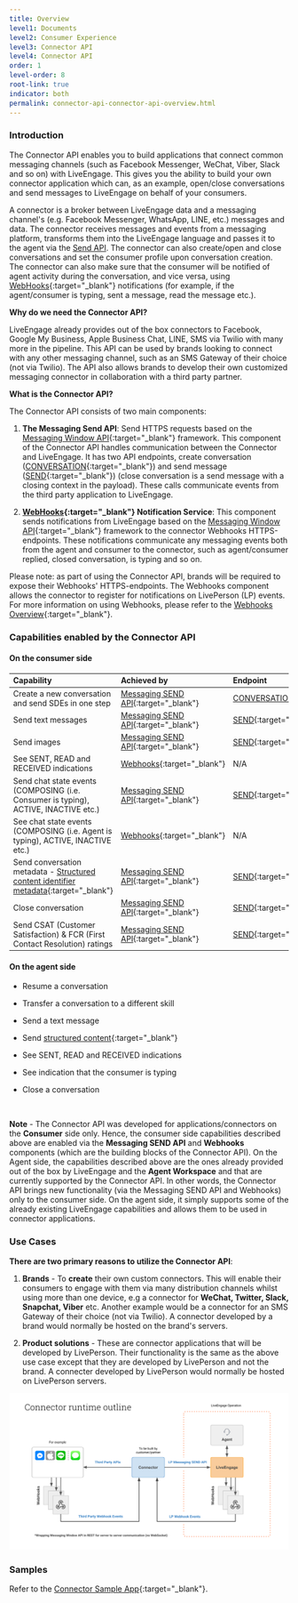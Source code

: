 ```yaml
---
title: Overview
level1: Documents
level2: Consumer Experience
level3: Connector API
level4: Connector API
order: 1
level-order: 8
root-link: true
indicator: both
permalink: connector-api-connector-api-overview.html
---
```

### Introduction

The Connector API enables you to build applications that connect common messaging channels (such as Facebook Messenger, WeChat, Viber, Slack and so on) with LiveEngage. This gives you the ability to build your own connector application which can, as an example, open/close conversations and send messages to LiveEngage on behalf of your consumers.

A connector is a broker between LiveEngage data and a messaging channel's (e.g. Facebook Messenger, WhatsApp, LINE, etc.) messages and data. The connector receives messages and events from a messaging platform, transforms them into the LiveEngage language and passes it to the agent via the [Send API](connector-api-overview.html). The connector can also create/open and close conversations and set the consumer profile upon conversation creation. The connector can also make sure that the consumer will be notified of agent activity during the conversation, and vice versa, using [WebHooks](webhooks-overview.html){:target="_blank"} notifications (for example, if the agent/consumer is typing, sent a message, read the message etc.).

**Why do we need the Connector API?**

LiveEngage already provides out of the box connectors to Facebook, Google My Business, Apple Business Chat, LINE, SMS via Twilio with many more in the pipeline. This API can be used by brands looking to connect with any other messaging channel, such as an SMS Gateway of their choice (not via Twilio). The API also allows brands to develop their own customized messaging connector in collaboration with a third party partner.

**What is the Connector API?**

The Connector API consists of two main components:

1. **The Messaging Send API**: Send HTTPS requests based on the [Messaging Window API](consumer-int-overview.html){:target="_blank"} framework. This component of the Connector API handles communication between the Connector and LiveEngage. It has two API endpoints, create conversation ([CONVERSATION](sendapi-create.html){:target="_blank"}) and send message ([SEND](sendapi-send.html){:target="_blank"}) (close conversation is a send message with a closing context in the payload). These calls communicate events from the third party application to LiveEngage.

2. **[WebHooks](webhooks-overview.html){:target="_blank"} Notification Service**: This component sends notifications from LiveEngage based on the [Messaging Window API](consumer-int-overview.html){:target="_blank"} framework to the connector Webhooks HTTPS-endpoints. These notifications communicate any messaging events both from the agent and consumer to the connector, such as agent/consumer replied, closed conversation, is typing and so on.

Please note: as part of using the Connector API, brands will be required to expose their Webhooks' HTTPS-endpoints. The Webhooks component allows the connector to register for notifications on LivePerson (LP) events. For more information on using Webhooks, please refer to the [Webhooks Overview](webhooks-overview.html){:target="_blank"}.

### Capabilities enabled by the Connector API

#### On the **consumer** side

| Capability | Achieved by | Endpoint |
| :-- | :--- | :--- |
| Create a new conversation and send SDEs in one step | [Messaging SEND API](connector-api-overview.html){:target="_blank"} | [CONVERSATION](sendapi-create.html){:target="_blank"} |
| Send text messages | [Messaging SEND API](connector-api-overview.html){:target="_blank"} | [SEND](sendapi-send.html){:target="_blank"} |
| Send images | [Messaging SEND API](connector-api-overview.html){:target="_blank"} | [SEND](sendapi-send.html){:target="_blank"} |
| See SENT, READ and RECEIVED indications | [Webhooks](webhooks-overview.html){:target="_blank"} | N/A |
| Send chat state events (COMPOSING (i.e. Consumer is typing), ACTIVE, INACTIVE etc.) | [Messaging SEND API](connector-api-overview.html){:target="_blank"} | [SEND](sendapi-send.html){:target="_blank"} |
| See chat state events (COMPOSING (i.e. Agent is typing), ACTIVE, INACTIVE etc.) | [Webhooks](webhooks-overview.html){:target="_blank"} | N/A |
| Send conversation metadata - [Structured content identifier metadata](guides-conversation-metadata-guide.html#structured-content-identifier-externalid){:target="_blank"} | [Messaging SEND API](connector-api-overview.html){:target="_blank"} | [SEND](sendapi-send.html){:target="_blank"} |
| Close conversation | [Messaging SEND API](connector-api-overview.html){:target="_blank"} | [SEND](sendapi-send.html){:target="_blank"} |
| Send CSAT (Customer Satisfaction) & FCR (First Contact Resolution) ratings | [Messaging SEND API](connector-api-overview.html){:target="_blank"} | [SEND](sendapi-send.html){:target="_blank"} |

#### On the **agent** side

* Resume a conversation

* Transfer a conversation to a different skill

* Send a text message

* Send [structured content](/rich-messaging-structured-content-card.html){:target="_blank"}

* See SENT, READ and RECEIVED indications

* See indication that the consumer is typing

* Close a conversation

<br>

**Note** - The Connector API was developed for applications/connectors on the **Consumer** side only. Hence, the consumer side capabilities described above are enabled via the **Messaging SEND API** and **Webhooks** components (which are the building blocks of the Connector API). On the Agent side, the capabilities described above are the ones already provided out of the box by LiveEngage and the **Agent Workspace** and that are currently supported by the Connector API. In other words, the Connector API brings new functionality (via the Messaging SEND API and Webhooks) only to the consumer side. On the agent side, it simply supports some of the already existing LiveEngage capabilities and allows them to be used in connector applications.

### Use Cases

**There are two primary reasons to utilize the Connector API**:

1. **Brands** - To **create** their own custom connectors. This will enable their consumers to engage with them via many distribution channels whilst using more than one device, e.g a connector for **WeChat, Twitter, Slack, Snapchat, Viber** etc. Another example would be a connector for an SMS Gateway of their choice (not via Twilio). A connector developed by a brand would normally be hosted on the brand's servers.

2. **Product solutions** - These are connector applications that will be developed by LivePerson. Their functionality is the same as the above use case except that they are developed by LivePerson and not the brand. A connecter developed by LivePerson would normally be hosted on LivePerson servers.

<img class="zoomimg" src="img/ConnectorAPI2.png" alt="connectoroverview">

[comment]: <> (<iframe src="//players.brightcove.net/902047215001/default_default/index.html?videoId=5348329763001" allowfullscreen webkitallowfullscreen mozallowfullscreen height="280" width="500"></iframe>)

### Samples

Refer to the [Connector Sample App](connector-sample-app.html){:target="_blank"}.
